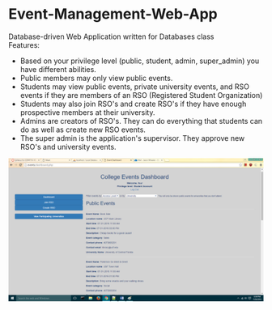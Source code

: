 # Event-Management-Web-App
Database-driven Web Application written for Databases class<br>
Features:<br>
+ Based on your privilege level (public, student, admin, super_admin) you have different abilities.<br>
+ Public members may only view public events. <br>
+ Students may view public events, private university events, and RSO events if they are members of an RSO (Registered Student Organization)<br>
+ Students may also join RSO's and create RSO's if they have enough prospective members at their university.
+ Admins are creators of RSO's. They can do everything that students can do as well as create new RSO events.
+ The super admin is the application's supervisor. They approve new RSO's and university events. 


![GUI image](/eventSiteProject/GUI_screenshots/studentDashboard.png)

